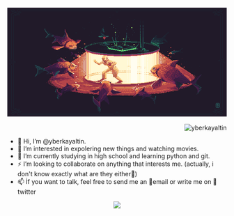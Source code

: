 <p align="center">
  <img style="width:100%;height:250px;" src="bg.png">
</p>
<p align="right">
  <img src="https://komarev.com/ghpvc/?username=yberkayaltin&label=Profile%20views&color=dd6387&style=flat" alt="yberkayaltin" />
</p>
  <ul>
  <li>👋 Hi, I’m @yberkayaltin. </li>
  <li>👀 I’m interested in expolering new things and watching movies.</li>
  <li>🌱 I’m currently studying in high school and learning python and git.</li>
  <li>⚡ I’m looking to collaborate on anything that interests me. (actually, i don't know exactly what are they either🤫)</li>
  <li>📫 İf you want to talk, feel free to send me an 🚀email or write me on 💬twitter</li>
  </ul>
  
<p align="center">
  <img src="https://github-readme-stats.vercel.app/api?username=yberkayaltin&show_icons=true&theme=dracula&cache_seconds=100&locale=en" />
</p>

[comment]: <> (<p>&nbsp;<img align="center" src="https://github-readme-stats.vercel.app/api?username=yberkayaltin&show_icons=true&theme=dracula&cache_seconds=5&locale=en" alt="yberkayaltin" /></p>)
